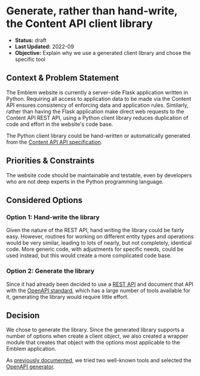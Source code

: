 # Generate, rather than hand-write, the Content API client library

* **Status:** draft
* **Last Updated:** 2022-09
* **Objective:** Explain why we use a generated client library and chose the specific tool

## Context & Problem Statement

The Emblem website is currently a server-side Flask application written in
Python. Requiring all access to application data to be made via the Content API
ensures consistency of enforcing data and application rules. Similarly, rather
than having the Flask application make direct web requests to the Content API
REST API, using a Python client library reduces duplication of code and effort
in the website's code base.

The Python client library could be hand-written or automatically generated from the
[Content API API specification](../../content-api/openapi.yaml).

## Priorities & Constraints

The website code should be maintainable and testable, even by developers who are
not deep experts in the Python programming language.

## Considered Options

### Option 1: Hand-write the library

Given the nature of the REST API, hand writing the library could be fairly easy.
However, routines for working on different entity types and operations would be
very similar, leading to lots of nearly, but not completely, identical code.
More generic code, with adjustments for specific needs, could be used instead,
but this would create a more complicated code base.

### Option 2: Generate the library

Since it had already been decided to use a [REST API](./2021-04-functions-api.md)
and document that API with the [OpenAPI standard](./2021-08-18-openapi-tools.md),
which has a large number of tools available for it, generating the library would
require little effort.

## Decision

We chose to generate the library. Since the generated library supports a number
of options when create a client object, we also created a wrapper module that
creates that object with the options most applicable to the Emblem application.

As [previously documented](./2021-08-17-openapi-tools.md), we tried two
well-known tools and selected the
[OpenAPI generator](https://github.com/OpenAPITools/openapi-generator).
